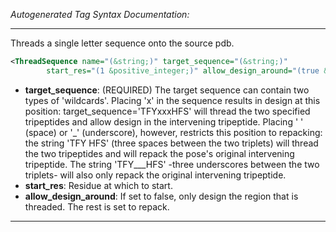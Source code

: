 _Autogenerated Tag Syntax Documentation:_

---
Threads a single letter sequence onto the source pdb.

```xml
<ThreadSequence name="(&string;)" target_sequence="(&string;)"
        start_res="(1 &positive_integer;)" allow_design_around="(true &bool;)" />
```

-   **target_sequence**: (REQUIRED) The target sequence can contain two types of 'wildcards'. Placing 'x' in the sequence results in design at this position: target_sequence='TFYxxxHFS' will thread the two specified tripeptides and allow design in the intervening tripeptide. Placing ' ' (space) or '_' (underscore), however, restricts this position to repacking: the string 'TFY HFS' (three spaces between the two triplets) will thread the two tripeptides and will repack the pose's original intervening tripeptide. The string 'TFY___HFS' -three underscores between the two triplets- will also only repack the original intervening tripeptide.
-   **start_res**: Residue at which to start.
-   **allow_design_around**: If set to false, only design the region that is threaded. The rest is set to repack.

---
